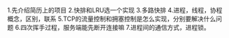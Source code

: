 1.先介绍简历上的项目
2.快排和LRU选一个实现
3.多路快排
4.进程，线程，协程概念，区别，联系
5.TCP的流量控制和拥塞控制是怎么实现，分别要解决什么问题
6.四次挥手过程，服务端能先断开连接嘛
7.进程间的通信方式，进程锁。
